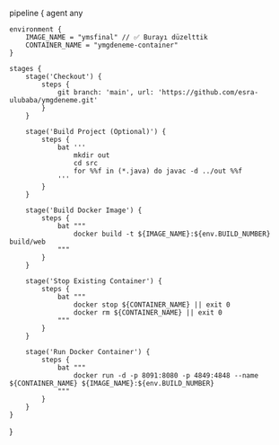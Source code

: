 pipeline {
    agent any

    environment {
        IMAGE_NAME = "ymsfinal" // ✅ Burayı düzelttik
        CONTAINER_NAME = "ymgdeneme-container"
    }

    stages {
        stage('Checkout') {
            steps {
                git branch: 'main', url: 'https://github.com/esra-ulubaba/ymgdeneme.git'
            }
        }

        stage('Build Project (Optional)') {
            steps {
                bat '''
                    mkdir out
                    cd src
                    for %%f in (*.java) do javac -d ../out %%f
                '''
            }
        }

        stage('Build Docker Image') {
            steps {
                bat """
                    docker build -t ${IMAGE_NAME}:${env.BUILD_NUMBER} build/web
                """
            }
        }

        stage('Stop Existing Container') {
            steps {
                bat """
                    docker stop ${CONTAINER_NAME} || exit 0
                    docker rm ${CONTAINER_NAME} || exit 0
                """
            }
        }

        stage('Run Docker Container') {
            steps {
                bat """
                    docker run -d -p 8091:8080 -p 4849:4848 --name ${CONTAINER_NAME} ${IMAGE_NAME}:${env.BUILD_NUMBER}
                """
            }
        }
    }
}
 
